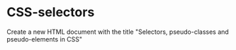 # CSS-selectors
Create a new HTML document with the title "Selectors, pseudo-classes and pseudo-elements in CSS"
